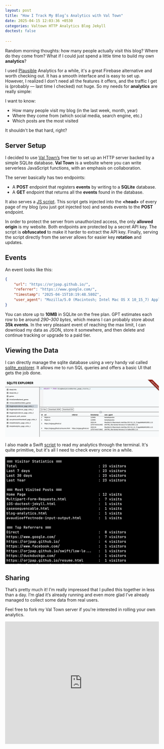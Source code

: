 ```yaml
---
layout: post
title: "How I Track My Blog’s Analytics with Val Town"
date: 2025-04-15 12:03:36 +0530
categories: Valtown HTTP Analytics Blog Jekyll
doctest: false

---
```


Random morning thoughts: how many people actually visit this blog? Where do they come from? What if I could just spend a little time to build my own **analytics**?

I used [Plausible](https://plausible.io) Analytics for a while, it's a great Firebase alternative and worth checking out. It has a smooth interface and is easy to set up. However, I realized I don’t need all the features it offers, and the traffic I get is (probably — last time I checked) not huge. So my needs for **analytics** are really simple:

I want to know:

- How many people visit my blog (in the last week, month, year)
- Where they come from (which social media, search engine, etc.)
- Which posts are the most visited

It shouldn't be that hard, right?

## Server Setup

I decided to use [Val Town’s](https://www.val.town/dashboard) free tier to set up an HTTP server backed by a simple SQLite database. **Val Town** is a website where you can write serverless JavaScript functions, with an emphasis on collaboration.

The server basically has two endpoints:

- A **POST** endpoint that registers **events** by writing to a **SQLite** database.
- A **GET** endpoint that returns all the **events** found in the database.

It also serves a [JS script](https://orjpap-bloganalyticsserver.web.val.run/analytics.js). This script gets injected into the **\<head\>** of every page of my blog (you just got injected too) and sends events to the **POST** endpoint.

In order to protect the server from unauthorized access, the only **allowed origin** is my website. Both endpoints are protected by a secret API key. The script is **obfuscated** to make it harder to extract the API key. Finally, serving the script directly from the server allows for easier key **rotation** and updates.


## Events

An event looks like this:

```json
{
    "url": "https://orjpap.github.io/",
    "referrer": "https://www.google.com/",
    "timestamp": "2025-04-15T10:19:48.580Z",
    "user_agent": "Mozilla/5.0 (Macintosh; Intel Mac OS X 10_15_7) AppleWebKit/605.1.15 (KHTML, like Gecko) Version/18.5 Safari/605.1.15"
}
```

You can store up to **10MB** in SQLite on the free plan. GPT estimates each row to be around *290–300 bytes*, which means I can probably store about **35k events**. In the very pleasant event of reaching the max limit, I can download my data as JSON, store it somewhere, and then delete and continue tracking or upgrade to a paid tier.

## Viewing the Data

I can directly manage the sqlite database using a very handy val called [sqlite_explorer](https://www.val.town/v/nbbaier/sqlite_explorer). It allows me to run SQL queries and offers a basic UI that gets the job done.

![sqlite-explorer](/assets/images/2025-04-15-blog-analytics.assets/sqlite-explorer.png)

I also made a Swift [script](https://github.com/orjpap/orjpap.github.io/blob/8bbc591d0df3430e839d1c8e801532179b9ec40d/scripts/analytics.swift) to read my analytics through the terminal. It's quite primitive, but it's all I need to check every once in a while.

![1](/assets/images/2025-04-15-blog-analytics.assets/analytics-swift-terminal.png)

## Sharing

That’s pretty much it! I’m really impressed that I pulled this together in less than a day. I’m glad it’s already running and even more glad I’ve already managed to collect some data from real users.

Feel free to fork my Val Town server if you're interested in rolling your own analytics.

<iframe width="100%" height="400px" src="https://www.val.town/embed/orjpap/simpleAnalytics" title="Val Town" frameborder="0" allow="web-share" allowfullscreen></iframe>
